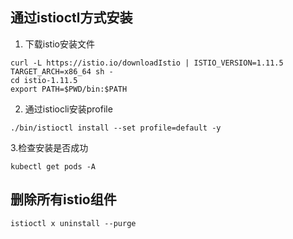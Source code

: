 
## 通过istioctl方式安装
1. 下载istio安装文件
```
curl -L https://istio.io/downloadIstio | ISTIO_VERSION=1.11.5 TARGET_ARCH=x86_64 sh -
cd istio-1.11.5
export PATH=$PWD/bin:$PATH
```

2. 通过istiocli安装profile
``` 
./bin/istioctl install --set profile=default -y
```

3.检查安装是否成功
```
kubectl get pods -A
```


## 删除所有istio组件
```
istioctl x uninstall --purge
```